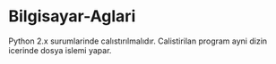 # Bilgisayar-Aglari
Python 2.x surumlarinde calıstırılmalıdır.
Calistirilan program ayni dizin icerinde dosya islemi yapar.
